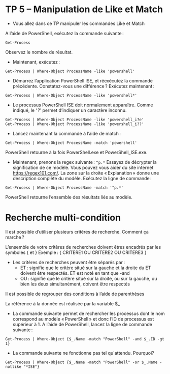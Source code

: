 # TP 5 – Manipulation de Like et Match 

* Vous allez dans ce TP manipuler les commandes Like et Match 


A l’aide de PowerShell, exécutez la commande suivante : 

```
Get-Process 
```

Observez le nombre de résultat. 


* Maintenant, exécutez : 

```
Get-Process | Where-Object ProcessName -like 'powershell' 
```

* Démarrez l’application PowerShell ISE, et réexécutez la commande précédente. Constatez-vous une différence ? Exécutez maintenant : 

```
Get-Process | Where-Object ProcessName -like 'powershell*' 
```

* Le processus PowerShell ISE doit normalement apparaître. Comme indiqué, le ‘ ?’ permet d’indiquer un caractère inconnu. 

```
Get-Process | Where-Object ProcessName -like 'powershell_i?e' 
Get-Process | Where-Object ProcessName -like 'powershell_i??' 
```

* Lancez maintenant la commande à l’aide de match : 

```
Get-Process | Where-Object ProcessName -match 'powershell'
```

PowerShell retourne à la fois PowerShell.exe et PowerShell_ISE.exe. 

* Maintenant, prenons la regex suivante : ```^p.*```
  Essayez de décrypter la signification de ce modèle. Vous pouvez vous aider du site internet https://regex101.com/. La zone sur la droite « Explanation » donne une description complète du modèle.
  Exécutez la ligne de commande : 

```
Get-Process | Where-Object ProcessName -match '^p.*' 
```

PowerShell retourne l’ensemble des résultats liés au modèle.  

# Recherche multi-condition 

Il est possible d’utiliser plusieurs critères de recherche. Comment ça marche ?  

L’ensemble de votre critères de recherches doivent êtres encadrés par les symboles { et } 
Exemple : { CRITERE1 OU CRITERE2 OU CRITERE3 } 

* Les critères de recherches peuvent être séparés par : 
  * ET : signifie que le critère situé sur la gauche et la droite du ET doivent être respectés. ET est noté en tant que -and 
  * OU : signifie que le critère situé sur la droite, ou sur la gauche, ou bien les deux simultanément, doivent être respectés 

Il est possible de regrouper des conditions à l’aide de parenthèses 

La référence à la donnée est réalisée par la variable $_ 

* La commande suivante permet de rechercher les processus dont le nom correspond au modèle « PowerShell » et donc l’ID de processus est supérieur à 1. A l’aide de PowerShell, lancez la ligne de commande suivante : 

```
Get-Process | Where-Object {$_.Name -match "PowerShell" -and $_.ID -gt 1} 
```

* La commande suivante ne fonctionne pas tel qu'attendu. Pourquoi?
```
Get-Process | Where-Object {$_.Name -match "PowerShell" -or $_.Name -notlike "*ISE"} 
```
 
